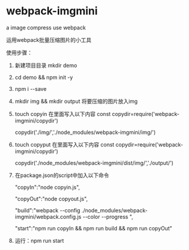 # webpack-imgmini
a image compress  use webpack

运用webpack批量压缩图片的小工具

使用步骤：
1. 新建项目目录 mkdir demo

2. cd demo && npm init -y 

3. npm i --save

4. mkdir img && mkdir output
   将要压缩的图片放入img

5. touch copyin
   在里面写入以下内容
    const copydir=require('webpack-imgmini/copydir')

    copydir('./img/','./node_modules/webpack-imgmini/img/')

6. touch copyput
     在里面写入以下内容
    const copydir=require('webpack-imgmini/copydir')

    copydir('./node_modules/webpack-imgmini/dist/img/','./output/')

7. 在package.json的script中加入以下命令

    "copyIn":"node copyin.js",
    
    "copyOut":"node copyout.js",
    
    "build":"webpack --config  ./node_modules/webpack-imgmini/webpack.config.js --color --progress ",
    
    "start":"npm run copyIn && npm run build && npm run copyOut"

 8. 运行：npm run start

